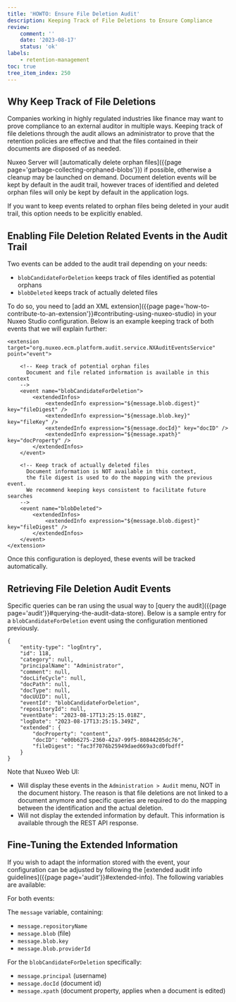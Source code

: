 ```yaml
---
title: 'HOWTO: Ensure File Deletion Audit'
description: Keeping Track of File Deletions to Ensure Compliance
review:
    comment: ''
    date: '2023-08-17'
    status: 'ok'
labels:
    - retention-management
toc: true
tree_item_index: 250
---
```


## Why Keep Track of File Deletions

Companies working in highly regulated industries like finance may want to prove compliance to an external auditor in multiple ways. Keeping track of file deletions through the audit allows an administrator to prove that the retention policies are effective and that the files contained in their documents are disposed of as needed.

Nuxeo Server will [automatically delete orphan files]({{page page='garbage-collecting-orphaned-blobs'}}) if possible, otherwise a cleanup may be launched on demand. Document deletion events will be kept by default in the audit trail, however traces of identified and deleted orphan files will only be kept by default in the application logs.

If you want to keep events related to orphan files being deleted in your audit trail, this option needs to be explicitly enabled.

## Enabling File Deletion Related Events in the Audit Trail

Two events can be added to the audit trail depending on your needs: 

- `blobCandidateForDeletion` keeps track of files identified as potential orphans
- `blobDeleted` keeps track of actually deleted files

To do so, you need to [add an XML extension]({{page page='how-to-contribute-to-an-extension'}}#contributing-using-nuxeo-studio) in your Nuxeo Studio configuration. Below is an example keeping track of both events that we will explain further:

```
<extension target="org.nuxeo.ecm.platform.audit.service.NXAuditEventsService" point="event">

    <!-- Keep track of potential orphan files 
      Document and file related information is available in this context
    -->
    <event name="blobCandidateForDeletion">
 		<extendedInfos>
          	<extendedInfo expression="${message.blob.digest}" key="fileDigest" />
          	<extendedInfo expression="${message.blob.key}" key="fileKey" />
          	<extendedInfo expression="${message.docId}" key="docID" />
			<extendedInfo expression="${message.xpath}" key="docProperty" />
		</extendedInfos>
	</event>

    <!-- Keep track of actually deleted files 
      Document information is NOT available in this context, 
      the file digest is used to do the mapping with the previous event.
      We recommend keeping keys consistent to facilitate future searches
    -->
	<event name="blobDeleted">
  		<extendedInfos>
          	<extendedInfo expression="${message.blob.digest}" key="fileDigest" />
		</extendedInfos>
	</event>
</extension>
```

Once this configuration is deployed, these events will be tracked automatically.

## Retrieving File Deletion Audit Events

Specific queries can be ran using the usual way to [query the audit]({{page page='audit'}}#querying-the-audit-data-store). Below is a sample entry for a `blobCandidateForDeletion` event using the configuration mentioned previously.

```
{
    "entity-type": "logEntry",
    "id": 118,
    "category": null,
    "principalName": "Administrator",
    "comment": null,
    "docLifeCycle": null,
    "docPath": null,
    "docType": null,
    "docUUID": null,
    "eventId": "blobCandidateForDeletion",
    "repositoryId": null,
    "eventDate": "2023-08-17T13:25:15.018Z",
    "logDate": "2023-08-17T13:25:15.349Z",
    "extended": {
        "docProperty": "content",
        "docID": "e00b6275-2360-42a7-99f5-80844205dc76",
        "fileDigest": "fac3f7076b25949daed669a3cd0fbdff"
    }
}
```

Note that Nuxeo Web UI: 
- Will display these events in the `Administration > Audit` menu, NOT in the document history. The reason is that file deletions are not linked to a document anymore and specific queries are required to do the mapping between the identification and the actual deletion.
- Will not display the extended information by default. This information is available through the REST API response.

## Fine-Tuning the Extended Information

If you wish to adapt the information stored with the event, your configuration can be adjusted by following the [extended audit info guidelines]({{page page='audit'}}#extended-info). The following variables are available:

For both events:

The `message` variable, containing:
- `message.repositoryName`
- `message.blob` (file)
- `message.blob.key`
- `message.blob.providerId`

For the `blobCandidateForDeletion` specifically:
- `message.principal` (username)
- `message.docId` (document id)
- `message.xpath` (document property, applies when a document is edited)
